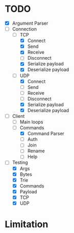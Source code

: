 # TODO
- [x] Argument Parser
- [ ] Connection
    - [ ] TCP
        - [x] Connect
        - [x] Send
        - [x] Receive
        - [ ] Disconnect
        - [x] Serialize payload
        - [x] Deserialize payload
    - [ ] UDP
        - [x] Connect
        - [ ] Send
        - [ ] Receive
        - [ ] Disconnect
        - [x] Serialize payload
        - [X] Deserialize payload
- [ ] Client
    - [ ] Main loops
    - [ ] Commands
        - [x] Command Parser
        - [ ] Auth
        - [ ] Join
        - [ ] Rename
        - [ ] Help
- [ ] Testing
    - [x] Args
    - [x] Bytes
    - [x] Trie
    - [x] Commands
    - [x] Payload
    - [x] TCP
    - [X] UDP

# Limitation
